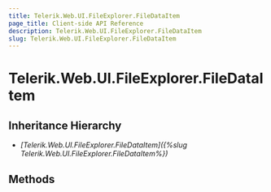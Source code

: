 ```yaml
---
title: Telerik.Web.UI.FileExplorer.FileDataItem
page_title: Client-side API Reference
description: Telerik.Web.UI.FileExplorer.FileDataItem
slug: Telerik.Web.UI.FileExplorer.FileDataItem
---
```


# Telerik.Web.UI.FileExplorer.FileDataItem  

## Inheritance Hierarchy

* *[Telerik.Web.UI.FileExplorer.FileDataItem]({%slug Telerik.Web.UI.FileExplorer.FileDataItem%})*

## Methods


